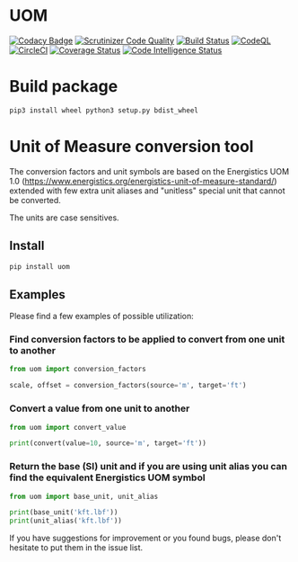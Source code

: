 # UOM

[![Codacy Badge](https://app.codacy.com/project/badge/Grade/f2c1140afacf439c8fec00194acdc7db)](https://www.codacy.com/gh/Schlumberger/UOM/dashboard?utm_source=github.com&amp;utm_medium=referral&amp;utm_content=Schlumberger/UOM&amp;utm_campaign=Badge_Grade)
[![Scrutinizer Code Quality](https://scrutinizer-ci.com/g/Schlumberger/UOM/badges/quality-score.png?b=master)](https://scrutinizer-ci.com/g/Schlumberger/UOM/?branch=master)
[![Build Status](https://travis-ci.com/Schlumberger/UOM.svg?token=qgnSxUFcykzzPyjostSM&branch=master)](https://travis-ci.com/Schlumberger/UOM)
[![CodeQL](https://github.com/Schlumberger/UOM/actions/workflows/codeql-analysis.yml/badge.svg)](https://github.com/Schlumberger/UOM/actions/workflows/codeql-analysis.yml)
[![CircleCI](https://circleci.com/gh/Schlumberger/UOM/tree/master.svg?style=svg)](https://circleci.com/gh/Schlumberger/UOM/tree/master)
[![Coverage Status](https://coveralls.io/repos/github/Schlumberger/UOM/badge.svg?branch=master)](https://coveralls.io/github/Schlumberger/UOM?branch=master)
[![Code Intelligence Status](https://scrutinizer-ci.com/g/Schlumberger/UOM/badges/code-intelligence.svg?b=master)](https://scrutinizer-ci.com/code-intelligence)

# Build package

```sh
pip3 install wheel python3 setup.py bdist_wheel
```

# Unit of Measure conversion tool

The conversion factors and unit symbols are based on the Energistics UOM
1.0
(https://www.energistics.org/energistics-unit-of-measure-standard/)
extended with few extra unit aliases and \"unitless\" special unit that
cannot be converted.

The units are case sensitives.

## Install

```sh
pip install uom
```

## Examples

Please find a few examples of possible utilization:

### Find conversion factors to be applied to convert from one unit to another

```Python
from uom import conversion_factors

scale, offset = conversion_factors(source='m', target='ft')
```

### Convert a value from one unit to another

```Python
from uom import convert_value

print(convert(value=10, source='m', target='ft'))
```

### Return the base (SI) unit and if you are using unit alias you can find the equivalent Energistics UOM symbol

```Python
from uom import base_unit, unit_alias

print(base_unit('kft.lbf'))
print(unit_alias('kft.lbf'))
```

If you have suggestions for improvement or you found bugs, please don't hesitate to put them in the issue list.
